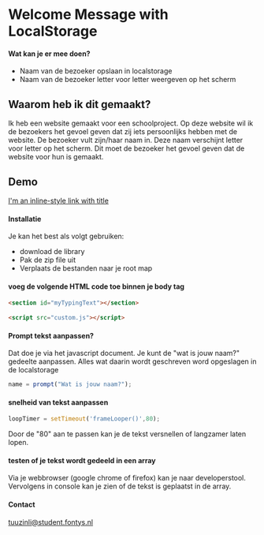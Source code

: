 # Welcome Message with LocalStorage

#### Wat kan je er mee doen?
* Naam van de bezoeker opslaan in localstorage
* Naam van de bezoeker letter voor letter weergeven op het scherm

## Waarom heb ik dit gemaakt?
Ik heb een website gemaakt voor een schoolproject. Op deze website wil ik de bezoekers het gevoel geven dat zij iets persoonlijks hebben met de website. De bezoeker vult zijn/haar naam in. Deze naam verschijnt letter voor letter op het scherm. Dit moet de bezoeker het gevoel geven dat de website voor hun is gemaakt.

## Demo
[I'm an inline-style link with title](http://athena.fhict.nl/users/i333757/framework/ "Demo Framework")

#### Installatie
Je kan het best als volgt gebruiken:
* download de library
* Pak de zip file uit
* Verplaats de bestanden naar je root map

#### voeg de volgende HTML code toe binnen je body tag 
```HTML
<section id="myTypingText"></section>
			
<script src="custom.js"></script>
```

#### Prompt tekst aanpassen?
Dat doe je via het javascript document.
Je kunt de "wat is jouw naam?" gedeelte aanpassen. 
Alles wat daarin wordt geschreven word opgeslagen in de localstorage
```javascript
name = prompt("Wat is jouw naam?");
```
#### snelheid van tekst aanpassen
```javascript
loopTimer = setTimeout('frameLooper()',80);
```
Door de "80" aan te passen kan je de tekst versnellen of langzamer laten lopen.

#### testen of je tekst wordt gedeeld in een array
Via je webbrowser (google chrome of firefox) kan je naar developerstool. Vervolgens in console kan je zien of de tekst is geplaatst in de array. 

#### Contact
tuuzinli@student.fontys.nl
